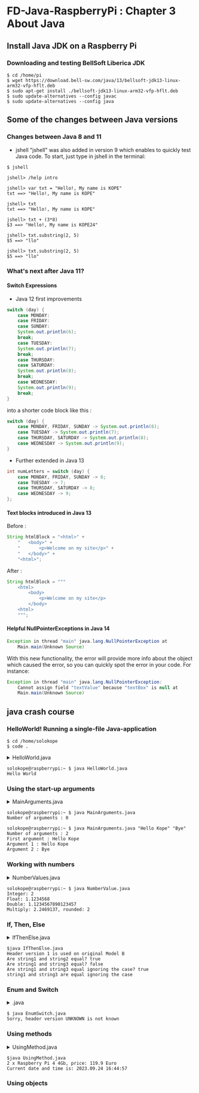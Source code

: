 # FD-Java-RaspberryPi : Chapter 3 About Java

## Install Java JDK on a Raspberry Pi

### Downloading and testing BellSoft Liberica JDK
```
$ cd /home/pi
$ wget https://download.bell-sw.com/java/13/bellsoft-jdk13-linux-arm32-vfp-hflt.deb
$ sudo apt-get install ./bellsoft-jdk13-linux-arm32-vfp-hflt.deb
$ sudo update-alternatives --config javac
$ sudo update-alternatives --config java
```

## Some of the changes between Java versions

### Changes between Java 8 and 11

* jshell
"jshell" was also added in version 9 which enables to quickly test Java code. To start, just type in
jshell in the terminal:

```shell
$ jshell

jshell> /help intro

jshell> var txt = "Hello!, My name is KOPE"
txt ==> "Hello!, My name is KOPE"

jshell> txt
txt ==> "Hello!, My name is KOPE"

jshell> txt + (3*8)
$3 ==> "Hello!, My name is KOPE24"

jshell> txt.substring(2, 5)
$5 ==> "llo"

jshell> txt.substring(2, 5)
$5 ==> "llo"
```

### What's next after Java 11?

#### Switch Expressions

* Java 12 first improvements
```java
switch (day) {
    case MONDAY:
    case FRIDAY:
    case SUNDAY:
    System.out.println(6);
    break;
    case TUESDAY:
    System.out.println(7);
    break;
    case THURSDAY:
    case SATURDAY:
    System.out.println(8);
    break;
    case WEDNESDAY:
    System.out.println(9);
    break;
}
```

into a shorter code block like this :

```java
switch (day) {
    case MONDAY, FRIDAY, SUNDAY -> System.out.println(6);
    case TUESDAY -> System.out.println(7);
    case THURSDAY, SATURDAY -> System.out.println(8);
    case WEDNESDAY -> System.out.println(9);
}
```

* Further extended in Java 13
```java
int numLetters = switch (day) {
    case MONDAY, FRIDAY, SUNDAY -> 6;
    case TUESDAY -> 7;
    case THURSDAY, SATURDAY -> 8;
    case WEDNESDAY -> 9;
};
```

#### Text blocks introduced in Java 13

Before :
```java
String htmlBlock = "<html>" +
    "   <body>" +
    "       <p>Welcome on my site</p>" +
    "   </body>" +
    "<html>";
```
After :

```java
String htmlBlock = """
    <html>
        <body>
            <p>Welcome on my site</p>
        </body>
    <html>
    """;
```

#### Helpful NullPointerExceptions in Java 14

```java
Exception in thread "main" java.lang.NullPointerException at
    Main.main(Unknown Source)
```

With this new functionality, the error will provide more info about the object which caused the error, so you can quickly spot the error in your code. For instance:

```java
Exception in thread "main" java.lang.NullPointerException:
    Cannot assign field "textValue" because "textBox" is null at
    Main.main(Unknown Source)
```

## java crash course

### HelloWorld! Running a single-file Java-application

```shell
$ cd /home/solokope
$ code .
```


<details>
<summary>HelloWorld.java</summary>

```java
public class HelloWorld{
    public static void main (String[] args){
        String txt = "Hello World";
        System.out.println(txt);
    }
}
```
</details>

```shell
solokope@raspberrypi:~ $ java HelloWorld.java
Hello World
```

### Using the start-up arguments

<details>
<summary>MainArguments.java</summary>

```java
public class MainArguments {
    public static void main(String[] args) {
        System.out.println("Number of arguments : " + args.length);

        if(args.length > 0){
            System.out.println("First argument : " + args[0]);
        }

        for(int i = 0; i < args.length; i++){
            System.out.println("Argument " + (i + 1) + " : " + args[i]);
        }
    }
}
```

</details>

```shell
solokope@raspberrypi:~ $ java MainArguments.java
Number of arguments : 0

solokope@raspberrypi:~ $ java MainArguments.java "Hello Kope" "Bye"
Number of arguments : 2
First argument : Hello Kope
Argument 1 : Hello Kope
Argument 2 : Bye
```

### Working with numbers

<details>
<summary>NumberValues.java</summary>

```java
public class NumberValues {
    public static void main(String[] args) {
        System.out.println("Number of arguments : " + args.length);

        if(args.length > 0){
            System.out.println("First argument : " + args[0]);
        }

        for(int i = 0; i < args.length; i++){
            System.out.println("Argument " + (i + 1) + " : " + args[i]);
        }
    }
}
```

</details>

```shell
solokope@raspberrypi:~ $ java NumberValue.java
Integer: 2
Float: 1.1234568
Double: 1.1234567890123457
Multiply: 2.2469137, rounded: 2
```


### If, Then, Else

<details>
<summary>IfThenElse.java</summary>

```java
public class IfThenElse {
    public static void main (String[] args) {
        // Compare integer value
        int piHeaderVersion = 1;

        if (piHeaderVersion == 1) {
            System.out.println("Header version 1 is used on original Model B");
        } else if (piHeaderVersion == 2) {
            System.out.println("Header version 2 is used on Model A and Model B (revision 2)");
        } else if (piHeaderVersion == 3) {
            System.out.println("Header version 3 is used on Model A+, B+, Pi Zero, Pi Zero W, Pi2B, Pi3B, Pi4B");
        } else {
            System.out.println("Sorry, header version " + piHeaderVersion + " is not known");
        }

        // Compare strings
        String string1 = "Hello world";
        String string2 = "Hello" + " " + "world";
        String string3 = "Hello World";

        System.out.println("Are string1 and string2 equal? " + string1.equals(string2));
        System.out.println("Are string1 and string3 equal? " + string1.equals(string3));
        System.out.println("Are string1 and string3 equal ignoring the case? " + string1.equalsIgnoreCase(string3));

        if (string1.equalsIgnoreCase(string3)) {
            System.out.println("string1 and string3 are equal ignoring the case");
        }
    }
}
```
</details>

```shell
$java IfThenElse.java
Header version 1 is used on original Model B
Are string1 and string2 equal? true
Are string1 and string3 equal? false
Are string1 and string3 equal ignoring the case? true
string1 and string3 are equal ignoring the case
```

### Enum and Switch

<details>
<summary>.java</summary>

```java
public class EnumSwitch {
    public static void main (String[] args) {
        // Compare integer value
        HEADER_VERSION piHeaderVersion = HEADER_VERSION.UNKNOWN;

        switch(piHeaderVersion) {
            case TYPE_1:
                System.out.println("Header version 1 is used on original Model B");
                break;
            case TYPE_2:
                System.out.println("Header version 2 is used on Model A and Model B (revision 2)");
                break;
            case TYPE_3:
                System.out.println("Header version 3 is used on Model A+, B+, Pi Zero, Pi Zero W, Pi2B, Pi3B, Pi4B");
                break;
            default:
                System.out.println("Sorry, header version " + piHeaderVersion + " is not known");
        }
    }

    enum HEADER_VERSION {
        TYPE_1, TYPE_2, TYPE_3, UNKNOWN;
    }
}
```
</details>

```
$ java EnumSwitch.java
Sorry, header version UNKNOWN is not known
```

### Using methods

<details>
<summary>UsingMethod.java</summary>

```java
import java.text.SimpleDateFormat;
import java.util.Date;

public class UsingMethod {
    public static void main (String[] args) {
        System.out.println("2 x Raspberry Pi 4 4Gb, price: " + getTotal(2, 59.95F) + " Euro");

        System.out.println("Current date and time is: " + getNow());
    }

    public static float getTotal(int quantity, float price) {
        return quantity * price;
    }

    public static String getNow() {
        return new SimpleDateFormat("yyyy.MM.dd HH:mm:ss").format(new Date());
    }
}
```
</details>

```shell
$java UsingMethod.java
2 x Raspberry Pi 4 4Gb, price: 119.9 Euro
Current date and time is: 2023.09.24 16:44:57
```

### Using objects
